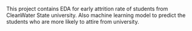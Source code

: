 This project contains EDA for early attrition rate of students from CleanWater State university. Also machine learning model to predict the students who are more likely to attire from university.